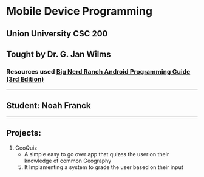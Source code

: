 # Mobile Device Programming
## Union University CSC 200
## Tought by Dr. G. Jan Wilms
### Resources used [Big Nerd Ranch Android Programming Guide \(3rd Edition\)](https://www.bignerdranch.com/books/android-programming/)
---
## Student: Noah Franck
---
## Projects:
1. GeoQuiz
   * A simple easy to go over app that quizes the user on their knowledge of common Geography
    5. It Implamenting a system to grade the user based on their input     


